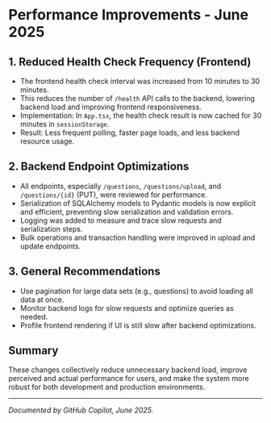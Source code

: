# Performance Improvements - June 2025

## 1. Reduced Health Check Frequency (Frontend)
- The frontend health check interval was increased from 10 minutes to 30 minutes.
- This reduces the number of `/health` API calls to the backend, lowering backend load and improving frontend responsiveness.
- Implementation: In `App.tsx`, the health check result is now cached for 30 minutes in `sessionStorage`.
- Result: Less frequent polling, faster page loads, and less backend resource usage.

## 2. Backend Endpoint Optimizations
- All endpoints, especially `/questions`, `/questions/upload`, and `/questions/{id}` (PUT), were reviewed for performance.
- Serialization of SQLAlchemy models to Pydantic models is now explicit and efficient, preventing slow serialization and validation errors.
- Logging was added to measure and trace slow requests and serialization steps.
- Bulk operations and transaction handling were improved in upload and update endpoints.

## 3. General Recommendations
- Use pagination for large data sets (e.g., questions) to avoid loading all data at once.
- Monitor backend logs for slow requests and optimize queries as needed.
- Profile frontend rendering if UI is still slow after backend optimizations.

## Summary
These changes collectively reduce unnecessary backend load, improve perceived and actual performance for users, and make the system more robust for both development and production environments.

---
*Documented by GitHub Copilot, June 2025.*

